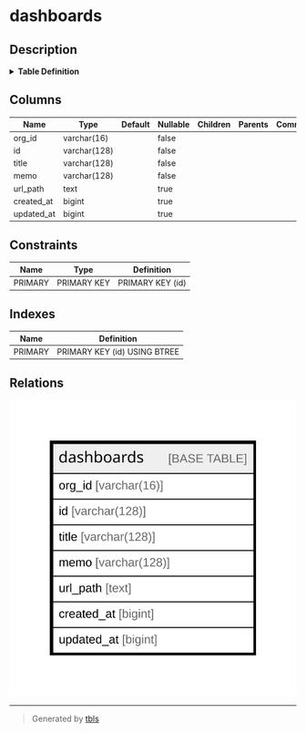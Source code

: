 # dashboards

## Description

<details>
<summary><strong>Table Definition</strong></summary>

```sql
CREATE TABLE `dashboards` (
  `org_id` varchar(16) NOT NULL,
  `id` varchar(128) NOT NULL,
  `title` varchar(128) NOT NULL,
  `memo` varchar(128) NOT NULL DEFAULT '',
  `url_path` text,
  `created_at` bigint DEFAULT NULL,
  `updated_at` bigint DEFAULT NULL,
  PRIMARY KEY (`id`)
) ENGINE=InnoDB DEFAULT CHARSET=utf8mb4 COLLATE=utf8mb4_0900_ai_ci
```

</details>

## Columns

| Name | Type | Default | Nullable | Children | Parents | Comment |
| ---- | ---- | ------- | -------- | -------- | ------- | ------- |
| org_id | varchar(16) |  | false |  |  |  |
| id | varchar(128) |  | false |  |  |  |
| title | varchar(128) |  | false |  |  |  |
| memo | varchar(128) |  | false |  |  |  |
| url_path | text |  | true |  |  |  |
| created_at | bigint |  | true |  |  |  |
| updated_at | bigint |  | true |  |  |  |

## Constraints

| Name | Type | Definition |
| ---- | ---- | ---------- |
| PRIMARY | PRIMARY KEY | PRIMARY KEY (id) |

## Indexes

| Name | Definition |
| ---- | ---------- |
| PRIMARY | PRIMARY KEY (id) USING BTREE |

## Relations

![er](dashboards.svg)

---

> Generated by [tbls](https://github.com/k1LoW/tbls)
